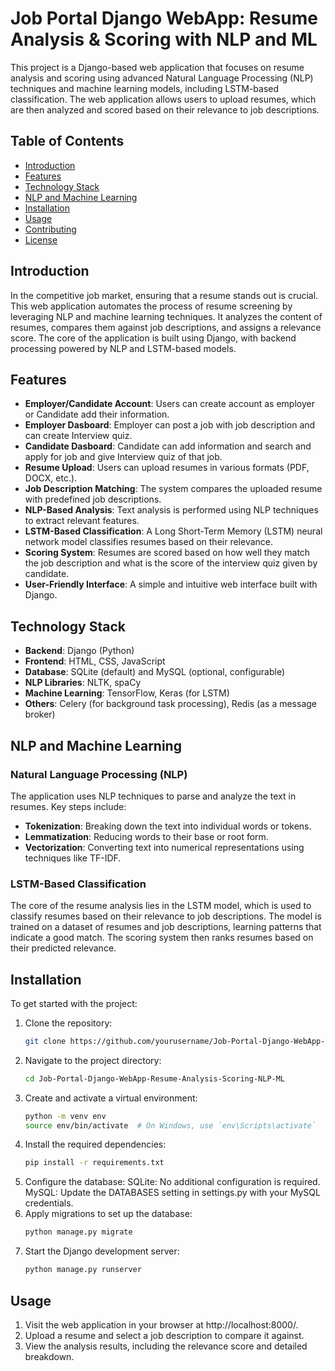 # Job Portal Django WebApp: Resume Analysis & Scoring with NLP and ML

This project is a Django-based web application that focuses on resume analysis and scoring using advanced Natural Language Processing (NLP) techniques and machine learning models, including LSTM-based classification. The web application allows users to upload resumes, which are then analyzed and scored based on their relevance to job descriptions.

## Table of Contents

- [Introduction](#introduction)
- [Features](#features)
- [Technology Stack](#technology-stack)
- [NLP and Machine Learning](#nlp-and-machine-learning)
- [Installation](#installation)
- [Usage](#usage)
- [Contributing](#contributing)
- [License](#license)

## Introduction

In the competitive job market, ensuring that a resume stands out is crucial. This web application automates the process of resume screening by leveraging NLP and machine learning techniques. It analyzes the content of resumes, compares them against job descriptions, and assigns a relevance score. The core of the application is built using Django, with backend processing powered by NLP and LSTM-based models.

## Features
- **Employer/Candidate Account**: Users can create account as employer or Candidate add their information.
- **Employer Dasboard**: Employer can post a job with job description and can create Interview quiz.
- **Candidate Dasboard**: Candidate can add information and search and apply for job and give Interview quiz of that job.
- **Resume Upload**: Users can upload resumes in various formats (PDF, DOCX, etc.).
- **Job Description Matching**: The system compares the uploaded resume with predefined job descriptions.
- **NLP-Based Analysis**: Text analysis is performed using NLP techniques to extract relevant features.
- **LSTM-Based Classification**: A Long Short-Term Memory (LSTM) neural network model classifies resumes based on their relevance.
- **Scoring System**: Resumes are scored based on how well they match the job description and what is the score of the interview quiz given by candidate.
- **User-Friendly Interface**: A simple and intuitive web interface built with Django.

## Technology Stack

- **Backend**: Django (Python)
- **Frontend**: HTML, CSS, JavaScript
- **Database**: SQLite (default) and MySQL (optional, configurable)
- **NLP Libraries**: NLTK, spaCy
- **Machine Learning**: TensorFlow, Keras (for LSTM)
- **Others**: Celery (for background task processing), Redis (as a message broker)

## NLP and Machine Learning

### Natural Language Processing (NLP)

The application uses NLP techniques to parse and analyze the text in resumes. Key steps include:

- **Tokenization**: Breaking down the text into individual words or tokens.
- **Lemmatization**: Reducing words to their base or root form.
- **Vectorization**: Converting text into numerical representations using techniques like TF-IDF.

### LSTM-Based Classification

The core of the resume analysis lies in the LSTM model, which is used to classify resumes based on their relevance to job descriptions. The model is trained on a dataset of resumes and job descriptions, learning patterns that indicate a good match. The scoring system then ranks resumes based on their predicted relevance.

## Installation

To get started with the project:

1. Clone the repository:
   ```bash
   git clone https://github.com/yourusername/Job-Portal-Django-WebApp-Resume-Analysis-Scoring-NLP-ML.git
2. Navigate to the project directory:
   ```bash
   cd Job-Portal-Django-WebApp-Resume-Analysis-Scoring-NLP-ML
3. Create and activate a virtual environment:
   ```bash
   python -m venv env
   source env/bin/activate  # On Windows, use `env\Scripts\activate`
4. Install the required dependencies:
   ```bash
   pip install -r requirements.txt
5. Configure the database:
SQLite: No additional configuration is required.
MySQL: Update the DATABASES setting in settings.py with your MySQL credentials.
6. Apply migrations to set up the database:
   ```bash
   python manage.py migrate
7. Start the Django development server:
   ```bash
   python manage.py runserver
## Usage
1. Visit the web application in your browser at http://localhost:8000/.
2. Upload a resume and select a job description to compare it against.
3. View the analysis results, including the relevance score and detailed breakdown.
